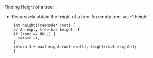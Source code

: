 

Finding Height of a tree:

- Recursively obtain the height of a tree. An empty tree has -1 height
```
    int height(TreeNode* root) { 
    // An empty tree has height -1
    if (root == NULL) {
      return -1;
    }
    return 1 + max(height(root->left), height(root->right));
    }
